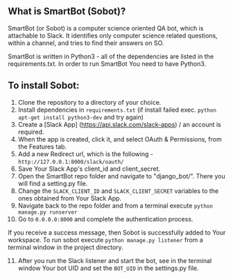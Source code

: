 ## What is SmartBot (Sobot)?

SmartBot (or Sobot) is a computer science oriented QA bot, which is attachable to Slack. 
It identifies only computer science related questions, within a channel,
and tries to find their answers on SO. 

SmartBot is written in Python3 - all of the dependencies are listed in the requirements.txt.
In order to run SmartBot You need to have Python3. 

## To install Sobot:

1. Clone the repository to a directory of your choice.
2. Install dependencies in `requirements.txt` (if install failed exec. `python apt-get install python3-dev` and try again)
3. Create a [Slack App] (https://api.slack.com/slack-apps) / an account is required.
4. When the app is created, click it, and select OAuth & Permissions, from the Features tab.
5. Add a new Redirect url, which is the following - `http://127.0.0.1:8000/slack/oauth/` 
6. Save Your Slack App's client_id and client_secret.
7. Open the SmartBot repo folder and navigate to "django_bot/". There you will find a setting.py file.
8. Change the `SLACK_CLIENT_ID` and `SLACK_CLIENT_SECRET` variables to the ones obtained from Your Slack App.
9. Navigate back to the repo folder and from a terminal execute `python manage.py runserver`
10. Go to `0.0.0.0:8000` and complete the authentication process. 

If you receive a success message, then Sobot is successfully added to Your workspace.
To run sobot execute `python manage.py listener` from a terminal window in the project directory.

11. After you run the Slack listener and start the bot, see in the terminal window Your bot UID and
set the `BOT_UID` in the settings.py file.
